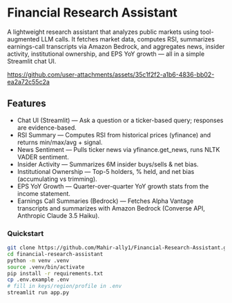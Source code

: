 # Financial Research Assistant

A lightweight research assistant that analyzes public markets using tool-augmented LLM calls. It fetches market data, computes RSI, summarizes earnings-call transcripts via Amazon Bedrock, and aggregates news, insider activity, institutional ownership, and EPS YoY growth — all in a simple Streamlit chat UI.



https://github.com/user-attachments/assets/35c1f2f2-a1b6-4836-bb02-ea2a72c55c2a




## Features
- Chat UI (Streamlit) — Ask a question or a ticker-based query; responses are evidence-based.
- RSI Summary — Computes RSI from historical prices (yfinance) and returns min/max/avg + signal.
- News Sentiment — Pulls ticker news via yfinance.get_news, runs NLTK VADER sentiment.
- Insider Activity — Summarizes 6M insider buys/sells & net bias.
- Institutional Ownership — Top-5 holders, % held, and net bias (accumulating vs trimming).
- EPS YoY Growth — Quarter-over-quarter YoY growth stats from the income statement.
- Earnings Call Summaries (Bedrock) — Fetches Alpha Vantage transcripts and summarizes with Amazon Bedrock (Converse API, Anthropic Claude 3.5 Haiku).

### Quickstart

```bash
git clone https://github.com/Mahir-ally1/Financial-Research-Assistant.git
cd financial-research-assistant
python -m venv .venv
source .venv/bin/activate
pip install -r requirements.txt
cp .env.example .env
# fill in keys/region/profile in .env
streamlit run app.py
